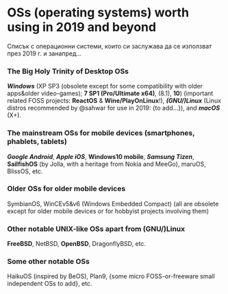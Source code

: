 # OSs (operating systems) worth using in 2019 and beyond #

Списък с операционни системи, които си заслужава да се използват през 2019 г. и занапред...

### The Big Holy Trinity of Desktop OSs ###
_**Windows**_ (XP SP3 (obsolete except for some compatibility with older apps&older video-games); **7 SP1 (Pro/Ultimate x64)**, (8.1), **10**) (important related FOSS projects: **ReactOS** & **Wine/PlayOnLinux**!), _**(GNU/)Linux**_ (Linux distros recommended by @sahwar for use in 2019: {to add...}), and _**macOS**_ (X+).

### The mainstream OSs for mobile devices (smartphones, phablets, tablets) ###
_**Google Android**_, _**Apple iOS**_, **Windows10 mobile**, _**Samsung Tizen**_, **SailfishOS** (by Jolla, with a heritage from Nokia and MeeGo), maruOS, BlissOS, etc.

### Older OSs for older mobile devices ###
SymbianOS, WinCEv5&v6 (Windows Embedded Compact) (all are obsolete except for older mobile devices or for hobbyist projects involving them)

### Other notable UNIX-like OSs apart from (GNU/)Linux ###
**FreeBSD**, NetBSD, **OpenBSD**, DragonflyBSD, etc.

### Some other notable OSs ###
HaikuOS (inspired by BeOS), Plan9, {some micro FOSS-or-freeware small independent OSs to add}, etc.
